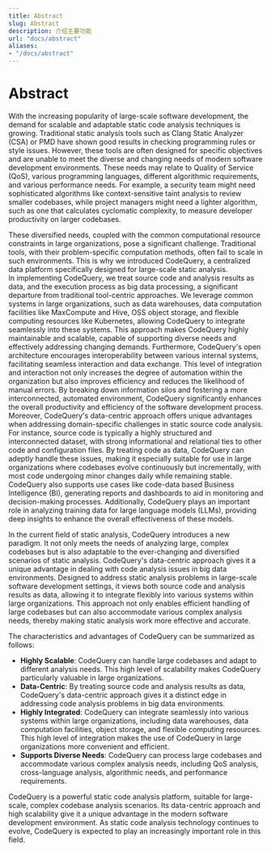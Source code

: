 ```yaml
---
title: Abstract
slug: Abstract
description: 介绍主要功能
url: "docs/abstract"
aliases:
- "/docs/abstract"
---
```


# Abstract
With the increasing popularity of large-scale software development, the demand for scalable and adaptable static code analysis techniques is growing. Traditional static analysis tools such as Clang Static Analyzer (CSA) or PMD have shown good results in checking programming rules or style issues. However, these tools are often designed for specific objectives and are unable to meet the diverse and changing needs of modern software development environments. These needs may relate to Quality of Service (QoS), various programming languages, different algorithmic requirements, and various performance needs. For example, a security team might need sophisticated algorithms like context-sensitive taint analysis to review smaller codebases, while project managers might need a lighter algorithm, such as one that calculates cyclomatic complexity, to measure developer productivity on larger codebases.  

These diversified needs, coupled with the common computational resource constraints in large organizations, pose a significant challenge. Traditional tools, with their problem-specific computation methods, often fail to scale in such environments. This is why we introduced CodeQuery, a centralized data platform specifically designed for large-scale static analysis.  
In implementing CodeQuery, we treat source code and analysis results as data, and the execution process as big data processing, a significant departure from traditional tool-centric approaches. We leverage common systems in large organizations, such as data warehouses, data computation facilities like MaxCompute and Hive, OSS object storage, and flexible computing resources like Kubernetes, allowing CodeQuery to integrate seamlessly into these systems. This approach makes CodeQuery highly maintainable and scalable, capable of supporting diverse needs and effectively addressing changing demands. Furthermore, CodeQuery's open architecture encourages interoperability between various internal systems, facilitating seamless interaction and data exchange. This level of integration and interaction not only increases the degree of automation within the organization but also improves efficiency and reduces the likelihood of manual errors. By breaking down information silos and fostering a more interconnected, automated environment, CodeQuery significantly enhances the overall productivity and efficiency of the software development process.  
Moreover, CodeQuery's data-centric approach offers unique advantages when addressing domain-specific challenges in static source code analysis. For instance, source code is typically a highly structured and interconnected dataset, with strong informational and relational ties to other code and configuration files. By treating code as data, CodeQuery can adeptly handle these issues, making it especially suitable for use in large organizations where codebases evolve continuously but incrementally, with most code undergoing minor changes daily while remaining stable. CodeQuery also supports use cases like code-data based Business Intelligence (BI), generating reports and dashboards to aid in monitoring and decision-making processes. Additionally, CodeQuery plays an important role in analyzing training data for large language models (LLMs), providing deep insights to enhance the overall effectiveness of these models.  

In the current field of static analysis, CodeQuery introduces a new paradigm. It not only meets the needs of analyzing large, complex codebases but is also adaptable to the ever-changing and diversified scenarios of static analysis. CodeQuery's data-centric approach gives it a unique advantage in dealing with code analysis issues in big data environments. Designed to address static analysis problems in large-scale software development settings, it views both source code and analysis results as data, allowing it to integrate flexibly into various systems within large organizations. This approach not only enables efficient handling of large codebases but can also accommodate various complex analysis needs, thereby making static analysis work more effective and accurate.  

The characteristics and advantages of CodeQuery can be summarized as follows:

- **Highly Scalable**: CodeQuery can handle large codebases and adapt to different analysis needs. This high level of scalability makes CodeQuery particularly valuable in large organizations.  
- **Data-Centric**: By treating source code and analysis results as data, CodeQuery's data-centric approach gives it a distinct edge in addressing code analysis problems in big data environments.  
- **Highly Integrated**: CodeQuery can integrate seamlessly into various systems within large organizations, including data warehouses, data computation facilities, object storage, and flexible computing resources. This high level of integration makes the use of CodeQuery in large organizations more convenient and efficient.  
- **Supports Diverse Needs**: CodeQuery can process large codebases and accommodate various complex analysis needs, including QoS analysis, cross-language analysis, algorithmic needs, and performance requirements.  

CodeQuery is a powerful static code analysis platform, suitable for large-scale, complex codebase analysis scenarios. Its data-centric approach and high scalability give it a unique advantage in the modern software development environment. As static code analysis technology continues to evolve, CodeQuery is expected to play an increasingly important role in this field.  
